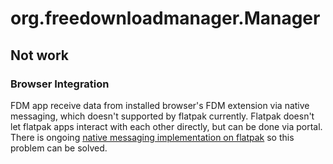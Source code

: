 # org.freedownloadmanager.Manager

## Not work

### Browser Integration

FDM app receive data from installed browser's FDM extension via native messaging, which doesn't supported by flatpak currently. Flatpak doesn't let flatpak apps interact with each other directly, but can be done via portal. There is ongoing [native messaging implementation on flatpak](https://github.com/flatpak/xdg-desktop-portal/pull/705) so this problem can be solved.
